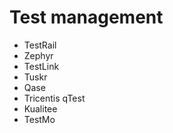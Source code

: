 # Test management
- TestRail
- Zephyr
- TestLink
- Tuskr
- Qase
- Tricentis qTest
- Kualitee
- TestMo
